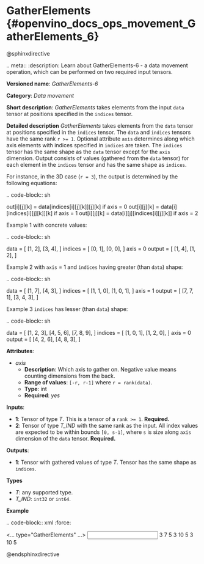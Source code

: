 # GatherElements {#openvino_docs_ops_movement_GatherElements_6}


@sphinxdirective

.. meta::
  :description: Learn about GatherElements-6 - a data movement operation, 
                which can be performed on two required input tensors.

**Versioned name**: *GatherElements-6*

**Category**: *Data movement*

**Short description**: *GatherElements* takes elements from the input ``data`` tensor at positions specified in the ``indices`` tensor.

**Detailed description** *GatherElements* takes elements from the ``data`` tensor at positions specified 
in the ``indices`` tensor. The ``data`` and ``indices`` tensors have the same rank ``r >= 1``. Optional 
attribute ``axis`` determines along which axis elements with indices specified in ``indices`` are taken. 
The ``indices`` tensor has the same shape as the ``data`` tensor except for the ``axis`` dimension. 
Output consists of values (gathered from the ``data`` tensor) for each element in the ``indices`` tensor
and has the same shape as ``indices``.

For instance, in the 3D case (``r = 3``), the output is determined by the following equations:

.. code-block:: sh

   out[i][j][k] = data[indices[i][j][k]][j][k] if axis = 0
   out[i][j][k] = data[i][indices[i][j][k]][k] if axis = 1
   out[i][j][k] = data[i][j][indices[i][j][k]] if axis = 2

Example 1 with concrete values:

.. code-block:: sh

   data = [
       [1, 2],
       [3, 4],
   ]
   indices = [
       [0, 1],
       [0, 0],
   ]
   axis = 0
   output = [
       [1, 4],
       [1, 2],
   ]

Example 2 with ``axis`` = 1 and ``indices`` having greater (than ``data``) shape:

.. code-block:: sh

   data = [
       [1, 7],
       [4, 3],
   ]
   indices = [
       [1, 1, 0],
       [1, 0, 1],
   ]
   axis = 1
   output = [
       [7, 7, 1],
       [3, 4, 3],
   ]


Example 3 ``indices`` has lesser (than ``data``) shape:

.. code-block:: sh

   data = [
       [1, 2, 3],
       [4, 5, 6],
       [7, 8, 9],
   ]
   indices = [
       [1, 0, 1],
       [1, 2, 0],
   ]
   axis = 0
   output = [
       [4, 2, 6],
       [4, 8, 3],
   ]


**Attributes**:

* *axis*
  * **Description**: Which axis to gather on. Negative value means counting dimensions from the back.
  * **Range of values**: ``[-r, r-1]`` where ``r = rank(data)``.
  * **Type**: int
  * **Required**: *yes*


**Inputs**:

* **1**:  Tensor of type *T*. This is a tensor of a ``rank >= 1``. **Required.**
* **2**:  Tensor of type *T_IND* with the same rank as the input. All index values are expected to be 
  within bounds ``[0, s-1]``, where ``s`` is size along ``axis`` dimension of the ``data`` tensor. **Required.**

**Outputs**:

* **1**: Tensor with gathered values of type *T*. Tensor has the same shape as ``indices``.

**Types**

* *T*: any supported type.
* *T_IND*: ``int32`` or ``int64``.

**Example**

.. code-block:: xml
   :force:

   <... type="GatherElements" ...>
       <data axis="1" />
       <input>
           <port id="0">
               <dim>3</dim>
               <dim>7</dim>
               <dim>5</dim>
           </port>
           <port id="1">
               <dim>3</dim>
               <dim>10</dim>
               <dim>5</dim>
           </port>
       </input>
       <output>
           <port id="2">
               <dim>3</dim>
               <dim>10</dim>
               <dim>5</dim>
           </port>
       </output>
   </layer>



@endsphinxdirective

